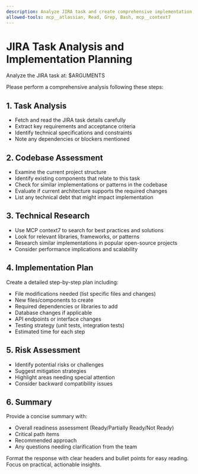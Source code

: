 ```yaml
---
description: Analyze JIRA task and create comprehensive implementation plan
allowed-tools: mcp__atlassian, Read, Grep, Bash, mcp__context7
---
```


# JIRA Task Analysis and Implementation Planning

Analyze the JIRA task at: $ARGUMENTS

Please perform a comprehensive analysis following these steps:

## 1. Task Analysis
- Fetch and read the JIRA task details carefully
- Extract key requirements and acceptance criteria
- Identify technical specifications and constraints
- Note any dependencies or blockers mentioned

## 2. Codebase Assessment 
- Examine the current project structure
- Identify existing components that relate to this task
- Check for similar implementations or patterns in the codebase
- Evaluate if current architecture supports the required changes
- List any technical debt that might impact implementation

## 3. Technical Research
- Use MCP context7 to search for best practices and solutions
- Look for relevant libraries, frameworks, or patterns
- Research similar implementations in popular open-source projects
- Consider performance implications and scalability

## 4. Implementation Plan
Create a detailed step-by-step plan including:
- File modifications needed (list specific files and changes)
- New files/components to create
- Required dependencies or libraries to add
- Database changes if applicable
- API endpoints or interface changes
- Testing strategy (unit tests, integration tests)
- Estimated time for each step

## 5. Risk Assessment
- Identify potential risks or challenges
- Suggest mitigation strategies
- Highlight areas needing special attention
- Consider backward compatibility issues

## 6. Summary
Provide a concise summary with:
- Overall readiness assessment (Ready/Partially Ready/Not Ready)
- Critical path items
- Recommended approach
- Any questions needing clarification from the team

Format the response with clear headers and bullet points for easy reading.
Focus on practical, actionable insights.